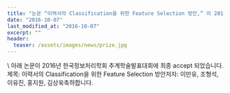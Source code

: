 ```yaml
---
title: "논문 “이력서의 Classification을 위한 Feature Selection 방안,” 이 2016년 한국정보처리학회 추계학술발표대회에 게재되었습니다."
date: "2016-10-07"
last_modified_at: "2016-10-07"
excerpt: ""
header:
  teaser: /assets/images/news/prize.jpg
---
```

\\
아래 논문이 2016년 한국정보처리학회 추계학술발표대회에 최종 accept 되었습니다.제목: 이력서의 Classification을 위한 Feature Selection 방안저자: 이만유, 조형석, 이유진, 홍지원, 김상욱축하합니다.